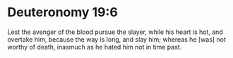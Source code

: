 # Deuteronomy 19:6

Lest the avenger of the blood pursue the slayer, while his heart is hot, and overtake him, because the way is long, and slay him; whereas he [was] not worthy of death, inasmuch as he hated him not in time past.